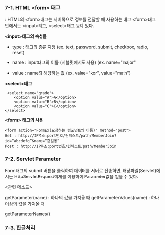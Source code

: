### 7-1. HTML \<form> 태그
: HTML의 \<form>태그는 서버쪽으로 정보를 전달할 때 사용하는 태그
\<form>태그 안에서는 \<input>태그, \<select>태그 등이 있다.

**\<input>태그의 속성들**
- type : 태그의 종류 지정 (ex. text, password, submit, checkbox, radio, reset)

- name : input태그의 이름 (서블릿에서도 사용) (ex. name="major"
- value : name의 해당하는 값 (ex. value="kor", value="math")

**\<select>태그**

     <select name="grade">
    	<option value="A">A</option>
    	<option value="B">B</option>
    	<option value="C">C</option>
    </select>
   
 **\<form> 태그의 사용**

    <form action="FormEx(요청하는 컴포넌트의 이름)" method="post">
    Get : http://IP주소:port번호/컨텍스트/path/MemberJoin?id=“abcdefg”&name=“홍길동”
    Post : http://IP주소:port번호/컨텍스트/path/MemberJoin

### 7-2. Servlet Parameter
Form태그의 submit 버튼을 클릭하여 데이터를 서버로 전송하면, 해당파일(Servlet)에서는 HttpServletRequest객체를 이용하여 Parameter값을 얻을 수 있다.

<관련 메소드>

getParameter(name) : 하나의 값을 가져올 때
getParameterValues(name) : 하나 이상의 값을 가져올 때

getParameterNames()

### 7-3. 한글처리


<!--stackedit_data:
eyJoaXN0b3J5IjpbMTM1MTM3MDU2MSwxMjU3NDEwOTU2LC0xNz
Q0MzY2NjMwXX0=
-->